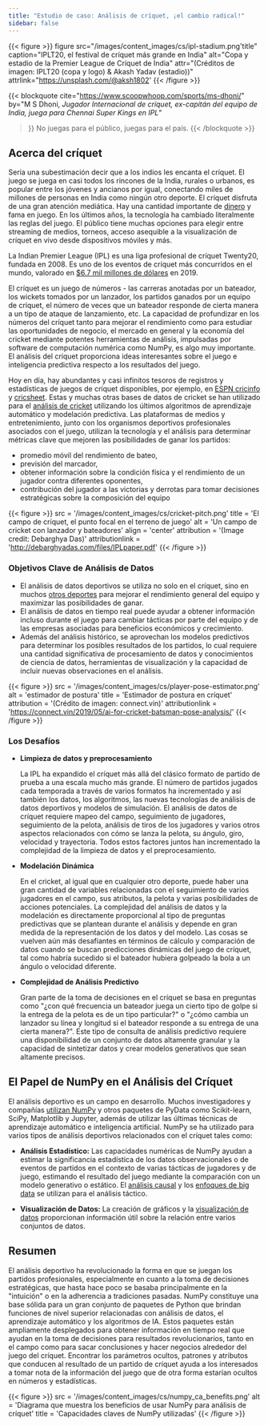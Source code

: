 ```yaml
---
title: "Estudio de caso: Análisis de críquet, ¡el cambio radical!"
sidebar: false
---
```


{{< figure >}}
figure src="/images/content_images/cs/ipl-stadium.png'title" caption="IPLT20, el festival de críquet más grande en India" alt="Copa y estadio de la Premier League de Críquet de India" attr="(Créditos de imagen: IPLT20 (copa y logo) & Akash Yadav (estadio))" attrlink="https://unsplash.com/@aksh1802'
{{< /figure >}}

{{< blockquote cite="https://www.scoopwhoop.com/sports/ms-dhoni/" by="M S Dhoni, *Jugador Internacional de críquet, ex-capitán del equipo de India, juega para Chennai Super Kings en IPL*"
>}} No juegas para el público, juegas para el país. 
{{< /blockquote >}}

## Acerca del críquet

Sería una subestimación decir que a los indios les encanta el críquet. El juego se juega en casi todos los rincones de la India, rurales o urbanos, es popular entre los jóvenes y ancianos por igual, conectando miles de millones de personas en India como ningún otro deporte. El críquet disfruta de una gran atención mediática. Hay una cantidad importante de [dinero](https://www.statista.com/topics/4543/indian-premier-league-ipl/) y fama en juego. En los últimos años, la tecnología ha cambiado literalmente las reglas del juego. El público tiene muchas opciones para elegir entre streaming de medios, torneos, acceso asequible a la visualización de críquet en vivo desde dispositivos móviles y más.

La Indian Premier League (IPL) es una liga profesional de críquet Twenty20, fundada en 2008. Es uno de los eventos de críquet más concurridos en el mundo, valorado en [$6.7 mil millones de dólares](https://en.wikipedia.org/wiki/Indian_Premier_League) en 2019.

El críquet es un juego de números - las carreras anotadas por un bateador, los wickets tomados por un lanzador, los partidos ganados por un equipo de críquet, el número de veces que un bateador responde de cierta manera a un tipo de ataque de lanzamiento, etc. La capacidad de profundizar en los números del críquet tanto para mejorar el rendimiento como para estudiar las oportunidades de negocio, el mercado en general y la economía del cricket mediante potentes herramientas de análisis, impulsadas por software de computación numérica como NumPy, es algo muy importante. El análisis del críquet proporciona ideas interesantes sobre el juego e inteligencia predictiva respecto a los resultados del juego.

Hoy en día, hay abundantes y casi infinitos tesoros de registros y estadísticas de juegos de críquet disponibles, por ejemplo, en [ESPN cricinfo](https://stats.espncricinfo.com/ci/engine/stats/index.html) y [cricsheet](https://cricsheet.org). Estas y muchas otras bases de datos de cricket se han utilizado para el [análisis de cricket](https://www.researchgate.net/publication/336886516_Data_visualization_and_toss_related_analysis_of_IPL_teams_and_batsmen_performances) utilizando los últimos algoritmos de aprendizaje automático y modelación predictiva. Las plataformas de medios y entretenimiento, junto con los organismos deportivos profesionales asociados con el juego, utilizan la tecnología y el análisis para determinar métricas clave que mejoren las posibilidades de ganar los partidos:

* promedio móvil del rendimiento de bateo,
* previsión del marcador,
* obtener información sobre la condición física y el rendimiento de un jugador contra diferentes oponentes,
* contribución del jugador a las victorias y derrotas para tomar decisiones estratégicas sobre la composición del equipo

{{< figure >}}
src = '/images/content_images/cs/cricket-pitch.png' title = 'El campo de críquet, el punto focal en el terreno de juego' alt = 'Un campo de cricket con lanzador y bateadores' align = 'center' attribution = '(Image credit: Debarghya Das)' attributionlink = 'http://debarghyadas.com/files/IPLpaper.pdf'
{{< /figure >}}

### Objetivos Clave de Análisis de Datos

* El análisis de datos deportivos se utiliza no solo en el críquet, sino en muchos [otros deportes](https://adtmag.com/blogs/dev-watch/2017/07/sports-analytics.aspx) para mejorar el rendimiento general del equipo y maximizar las posibilidades de ganar.
* El análisis de datos en tiempo real puede ayudar a obtener información incluso durante el juego para cambiar tácticas por parte del equipo y de las empresas asociadas para beneficios económicos y crecimiento.
* Además del análisis histórico, se aprovechan los modelos predictivos para determinar los posibles resultados de los partidos, lo cual requiere una cantidad significativa de procesamiento de datos y conocimientos de ciencia de datos, herramientas de visualización y la capacidad de incluir nuevas observaciones en el análisis.

{{< figure >}}
src = '/images/content_images/cs/player-pose-estimator.png' alt = 'estimador de postura' title = 'Estimador de postura en críquet' attribution = '(Crédito de imagen: connect.vin)' attributionlink = 'https://connect.vin/2019/05/ai-for-cricket-batsman-pose-analysis/'
{{< /figure >}}

### Los Desafíos

* **Limpieza de datos y preprocesamiento**

  La IPL ha expandido el críquet más allá del clásico formato de partido de prueba a una escala mucho más grande. El número de partidos jugados cada temporada a través de varios formatos ha incrementado y así también los datos, los algoritmos, las nuevas tecnologías de análisis de datos deportivos y modelos de simulación. El análisis de datos de críquet requiere mapeo del campo, seguimiento de jugadores, seguimiento de la pelota, análisis de tiros de los jugadores y varios otros aspectos relacionados con cómo se lanza la pelota, su ángulo, giro, velocidad y trayectoria. Todos estos factores juntos han incrementado la complejidad de la limpieza de datos y el preprocesamiento.

* **Modelación Dinámica**

  En el cricket, al igual que en cualquier otro deporte, puede haber una gran cantidad de variables relacionadas con el seguimiento de varios jugadores en el campo, sus atributos, la pelota y varias posibilidades de acciones potenciales. La complejidad del análisis de datos y la modelación es directamente proporcional al tipo de preguntas predictivas que se plantean durante el análisis y depende en gran medida de la representación de los datos y del modelo. Las cosas se vuelven aún más desafiantes en términos de cálculo y comparación de datos cuando se buscan predicciones dinámicas del juego de críquet, tal como habría sucedido si el bateador hubiera golpeado la bola a un ángulo o velocidad diferente.

* **Complejidad de Análisis Predictivo**

  Gran parte de la toma de decisiones en el críquet se basa en preguntas como "¿con qué frecuencia un bateador juega un cierto tipo de golpe si la entrega de la pelota es de un tipo particular?" o "¿cómo cambia un lanzador su línea y longitud si el bateador responde a su entrega de una cierta manera?". Este tipo de consulta de análisis predictivo requiere una disponibilidad de un conjunto de datos altamente granular y la capacidad de sintetizar datos y crear modelos generativos que sean altamente precisos.

## El Papel de NumPy en el Análisis del Críquet

El análisis deportivo es un campo en desarrollo. Muchos investigadores y compañías [utilizan NumPy](https://adtmag.com/blogs/dev-watch/2017/07/sports-analytics.aspx) y otros paquetes de PyData como Scikit-learn, SciPy, Matplotlib y Jupyter, además de utilizar las últimas técnicas de aprendizaje automático e inteligencia artificial.  NumPy se ha utilizado para varios tipos de análisis deportivos relacionados con el críquet tales como:

* **Análisis Estadístico:** Las capacidades numéricas de NumPy ayudan a estimar la significancia estadística de los datos observacionales o de eventos de partidos en el contexto de varias tácticas de jugadores y de juego, estimando el resultado del juego mediante la comparación con un modelo generativo o estático. El [análisis causal](https://amplitude.com/blog/2017/01/19/causation-correlation) y los [enfoques de big data](https://www.ncbi.nlm.nih.gov/pmc/articles/PMC4996805/) se utilizan para el análisis táctico.

* **Visualización de Datos:** La creación de gráficos y la [visualización de datos](https://towardsdatascience.com/advanced-sports-visualization-with-pandas-matplotlib-and-seaborn-9c16df80a81b) proporcionan información útil sobre la relación entre varios conjuntos de datos.

## Resumen

El análisis deportivo ha revolucionado la forma en que se juegan los partidos profesionales, especialmente en cuanto a la toma de decisiones estratégicas, que hasta hace poco se basaba principalmente en la "intuición" o en la adherencia a tradiciones pasadas. NumPy constituye una base sólida para un gran conjunto de paquetes de Python que brindan funciones de nivel superior relacionadas con análisis de datos, el aprendizaje automático y los algoritmos de IA. Estos paquetes están ampliamente desplegados para obtener información en tiempo real que ayudan en la toma de decisiones para resultados revolucionarios, tanto en el campo como para sacar conclusiones y hacer negocios alrededor del juego del críquet. Encontrar los parámetros ocultos, patrones y atributos que conducen al resultado de un partido de críquet ayuda a los interesados a tomar nota de la información del juego que de otra forma estarían ocultos en números y estadísticas.

{{< figure >}}
src = '/images/content_images/cs/numpy_ca_benefits.png' alt = 'Diagrama que muestra los beneficios de usar NumPy para análisis de críquet' title = 'Capacidades claves de NumPy utilizadas'
{{< /figure >}}
